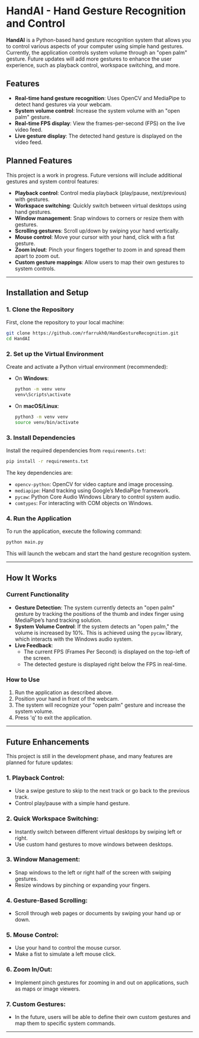 
# HandAI - Hand Gesture Recognition and Control

**HandAI** is a Python-based hand gesture recognition system that allows you to control various aspects of your computer using simple hand gestures. Currently, the application controls system volume through an "open palm" gesture. Future updates will add more gestures to enhance the user experience, such as playback control, workspace switching, and more.

## Features

- **Real-time hand gesture recognition**: Uses OpenCV and MediaPipe to detect hand gestures via your webcam.
- **System volume control**: Increase the system volume with an "open palm" gesture.
- **Real-time FPS display**: View the frames-per-second (FPS) on the live video feed.
- **Live gesture display**: The detected hand gesture is displayed on the video feed.

## Planned Features

This project is a work in progress. Future versions will include additional gestures and system control features:
- **Playback control**: Control media playback (play/pause, next/previous) with gestures.
- **Workspace switching**: Quickly switch between virtual desktops using hand gestures.
- **Window management**: Snap windows to corners or resize them with gestures.
- **Scrolling gestures**: Scroll up/down by swiping your hand vertically.
- **Mouse control**: Move your cursor with your hand, click with a fist gesture.
- **Zoom in/out**: Pinch your fingers together to zoom in and spread them apart to zoom out.
- **Custom gesture mappings**: Allow users to map their own gestures to system controls.

---

## Installation and Setup

### 1. Clone the Repository

First, clone the repository to your local machine:

```bash
git clone https://github.com/rfarrukh0/HandGestureRecognition.git
cd HandAI
```

### 2. Set up the Virtual Environment

Create and activate a Python virtual environment (recommended):

- On **Windows**:
  ```bash
  python -m venv venv
  venv\Scripts\activate
  ```

- On **macOS/Linux**:
  ```bash
  python3 -m venv venv
  source venv/bin/activate
  ```

### 3. Install Dependencies

Install the required dependencies from `requirements.txt`:

```bash
pip install -r requirements.txt
```

The key dependencies are:
- `opencv-python`: OpenCV for video capture and image processing.
- `mediapipe`: Hand tracking using Google’s MediaPipe framework.
- `pycaw`: Python Core Audio Windows Library to control system audio.
- `comtypes`: For interacting with COM objects on Windows.

### 4. Run the Application

To run the application, execute the following command:

```bash
python main.py
```

This will launch the webcam and start the hand gesture recognition system.

---

## How It Works

### Current Functionality

- **Gesture Detection**: The system currently detects an "open palm" gesture by tracking the positions of the thumb and index finger using MediaPipe’s hand tracking solution.
- **System Volume Control**: If the system detects an "open palm," the volume is increased by 10%. This is achieved using the `pycaw` library, which interacts with the Windows audio system.
- **Live Feedback**: 
  - The current FPS (Frames Per Second) is displayed on the top-left of the screen.
  - The detected gesture is displayed right below the FPS in real-time.

### How to Use

1. Run the application as described above.
2. Position your hand in front of the webcam.
3. The system will recognize your "open palm" gesture and increase the system volume.
4. Press 'q' to exit the application.

---

## Future Enhancements

This project is still in the development phase, and many features are planned for future updates:

### 1. **Playback Control**:
   - Use a swipe gesture to skip to the next track or go back to the previous track.
   - Control play/pause with a simple hand gesture.

### 2. **Quick Workspace Switching**:
   - Instantly switch between different virtual desktops by swiping left or right.
   - Use custom hand gestures to move windows between desktops.

### 3. **Window Management**:
   - Snap windows to the left or right half of the screen with swiping gestures.
   - Resize windows by pinching or expanding your fingers.

### 4. **Gesture-Based Scrolling**:
   - Scroll through web pages or documents by swiping your hand up or down.

### 5. **Mouse Control**:
   - Use your hand to control the mouse cursor.
   - Make a fist to simulate a left mouse click.

### 6. **Zoom In/Out**:
   - Implement pinch gestures for zooming in and out on applications, such as maps or image viewers.

### 7. **Custom Gestures**:
   - In the future, users will be able to define their own custom gestures and map them to specific system commands.

---


